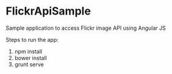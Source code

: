 # FlickrApiSample
Sample application to access Flickr image API using Angular JS

Steps to run the app:
1. npm install
2. bower install
3. grunt serve